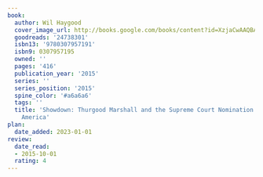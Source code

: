 ```yaml
---
book:
  author: Wil Haygood
  cover_image_url: http://books.google.com/books/content?id=XzjaCwAAQBAJ&printsec=frontcover&img=1&zoom=1&edge=curl&source=gbs_api
  goodreads: '24738301'
  isbn13: '9780307957191'
  isbn9: 0307957195
  owned: ''
  pages: '416'
  publication_year: '2015'
  series: ''
  series_position: '2015'
  spine_color: '#a6a6a6'
  tags: ''
  title: 'Showdown: Thurgood Marshall and the Supreme Court Nomination That Changed
    America'
plan:
  date_added: 2023-01-01
review:
  date_read:
  - 2015-10-01
  rating: 4
---
```


